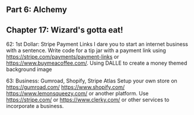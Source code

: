 ## Part 6: Alchemy

## Chapter 17: Wizard's gotta eat!
62: 1st Dollar: Stripe Payment Links
I dare you to start an internet business with a sentence. Write code for a tip jar with a payment link using https://stripe.com/payments/payment-links or https://www.buymeacoffee.com/. Using DALLE to create a money themed background image

63: Business: Gumroad, Shopify, Stripe Atlas
Setup your own store on https://gumroad.com/ https://www.shopify.com/ https://www.lemonsqueezy.com/ or another platform. Use https://stripe.com/ or https://www.clerky.com/ or other services to incorporate a business.